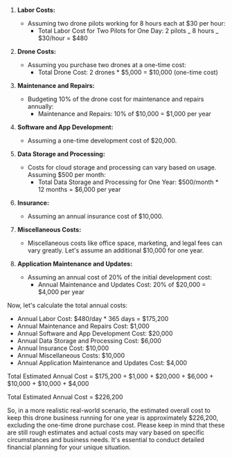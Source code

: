 1. **Labor Costs:**

   - Assuming two drone pilots working for 8 hours each at $30 per hour:
     - Total Labor Cost for Two Pilots for One Day: 2 pilots _ 8 hours _ $30/hour = $480

2. **Drone Costs:**

   - Assuming you purchase two drones at a one-time cost:
     - Total Drone Cost: 2 drones \* $5,000 = $10,000 (one-time cost)

3. **Maintenance and Repairs:**

   - Budgeting 10% of the drone cost for maintenance and repairs annually:
     - Maintenance and Repairs: 10% of $10,000 = $1,000 per year

4. **Software and App Development:**

   - Assuming a one-time development cost of $20,000.

5. **Data Storage and Processing:**

   - Costs for cloud storage and processing can vary based on usage. Assuming $500 per month:
     - Total Data Storage and Processing for One Year: $500/month \* 12 months = $6,000 per year

6. **Insurance:**

   - Assuming an annual insurance cost of $10,000.

7. **Miscellaneous Costs:**

   - Miscellaneous costs like office space, marketing, and legal fees can vary greatly. Let's assume an additional $10,000 for one year.

8. **Application Maintenance and Updates:**

   - Assuming an annual cost of 20% of the initial development cost:
     - Annual Maintenance and Updates Cost: 20% of $20,000 = $4,000 per year

Now, let's calculate the total annual costs:

- Annual Labor Cost: $480/day \* 365 days = $175,200
- Annual Maintenance and Repairs Cost: $1,000
- Annual Software and App Development Cost: $20,000
- Annual Data Storage and Processing Cost: $6,000
- Annual Insurance Cost: $10,000
- Annual Miscellaneous Costs: $10,000
- Annual Application Maintenance and Updates Cost: $4,000

Total Estimated Annual Cost =
$175,200 + $1,000 + $20,000 + $6,000 + $10,000 + $10,000 + $4,000

Total Estimated Annual Cost = $226,200

So, in a more realistic real-world scenario, the estimated overall cost to keep this drone business running for one year is approximately $226,200, excluding the one-time drone purchase cost. Please keep in mind that these are still rough estimates and actual costs may vary based on specific circumstances and business needs. It's essential to conduct detailed financial planning for your unique situation.
